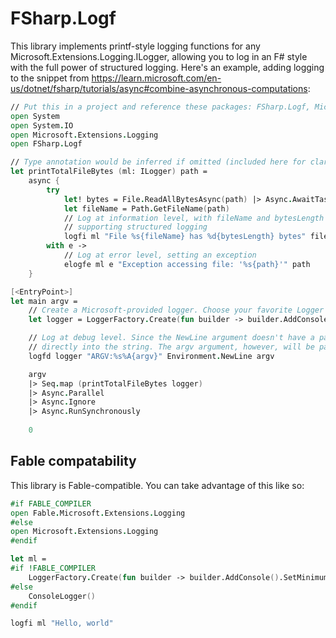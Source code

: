 # FSharp.Logf

This library implements printf-style logging functions for any Microsoft.Extensions.Logging.ILogger, allowing you to log in an F# style with the full power of structured logging.
Here's an example, adding logging to the snippet from https://learn.microsoft.com/en-us/dotnet/fsharp/tutorials/async#combine-asynchronous-computations:

```fsharp
// Put this in a project and reference these packages: FSharp.Logf, Microsoft.Extensions.Logging, Microsoft.Extensions.Logging.Console
open System
open System.IO
open Microsoft.Extensions.Logging
open FSharp.Logf

// Type annotation would be inferred if omitted (included here for clarity)
let printTotalFileBytes (ml: ILogger) path =
    async {
        try
            let! bytes = File.ReadAllBytesAsync(path) |> Async.AwaitTask
            let fileName = Path.GetFileName(path)
            // Log at information level, with fileName and bytesLength as the parameter names for any logging sinks
            // supporting structured logging
            logfi ml "File %s{fileName} has %d{bytesLength} bytes" fileName bytes.Length
        with e -> 
            // Log at error level, setting an exception
            elogfe ml e "Exception accessing file: '%s{path}'" path
    }

[<EntryPoint>]
let main argv =
    // Create a Microsoft-provided logger. Choose your favorite Logger provider (for example: Serilog, NLog, log4net)
    let logger = LoggerFactory.Create(fun builder -> builder.AddConsole().SetMinimumLevel(LogLevel.Debug) |> ignore).CreateLogger()

    // Log at debug level. Since the NewLine argument doesn't have a parameter name right after it, it will be baked
    // directly into the string. The argv argument, however, will be parameterized like the others.
    logfd logger "ARGV:%s%A{argv}" Environment.NewLine argv

    argv
    |> Seq.map (printTotalFileBytes logger)
    |> Async.Parallel
    |> Async.Ignore
    |> Async.RunSynchronously
    
    0
```

## Fable compatability

This library is Fable-compatible. You can take advantage of this like so:

```fsharp
#if FABLE_COMPILER
open Fable.Microsoft.Extensions.Logging
#else
open Microsoft.Extensions.Logging
#endif

let ml =
#if !FABLE_COMPILER
    LoggerFactory.Create(fun builder -> builder.AddConsole().SetMinimumLevel(LogLevel.Debug) |> ignore)
#else
    ConsoleLogger()
#endif

logfi ml "Hello, world"
```
